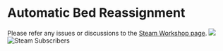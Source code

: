 # Automatic Bed Reassignment
Please refer any issues or discussions to the [Steam Workshop page](https://steamcommunity.com/sharedfiles/filedetails/?id=2404555784). ![](https://img.shields.io/badge/RimWorld-1.3-blue.svg) ![Steam Subscribers](https://img.shields.io/badge/dynamic/xml.svg?label=Steam+Subscribers&query=//table/tr[2]/td[1]&colorB=blue&url=https://steamcommunity.com/sharedfiles/filedetails/%3Fid=2404555784&suffix=+total)
